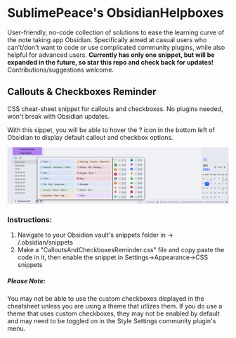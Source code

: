 # SublimePeace's ObsidianHelpboxes

User-friendly, no-code collection of solutions to ease the learning curve of the note taking app Obsidian.
Specifically aimed at casual users who can't/don't want to code or use complicated community plugins, while also helpful for advanced users. 
**Currently has only one snippet, but will be expanded in the future, so star this repo and check back for updates!** Contributions/suggestions welcome.

## Callouts & Checkboxes Reminder

CSS cheat-sheet snippet for callouts and checkboxes. No plugins needed, won't break with Obsidian updates.

With this sippet, you will be able to hover the ? icon in the bottom left of Obsidian to display default callout and checkbox options.

![Preview](/spkb5ALxH1.png)

### Instructions:
1) Navigate to your Obsidian vault's snippets folder in -> <vaultname>/.obsidian/snippets
2) Make a "CalloutsAndCheckboxesReminder.css" file and copy paste the code in it, then enable the snippet in Settings->Appearance->CSS snippets

##### Please Note:
You may not be able to use the custom checkboxes displayed in the cheatsheet unless you are using a theme that utlizes them. If you do use a theme that uses custom checkboxes, they may not be enabled by default and may need to be toggled on in the Style Settings community plugin's menu.
